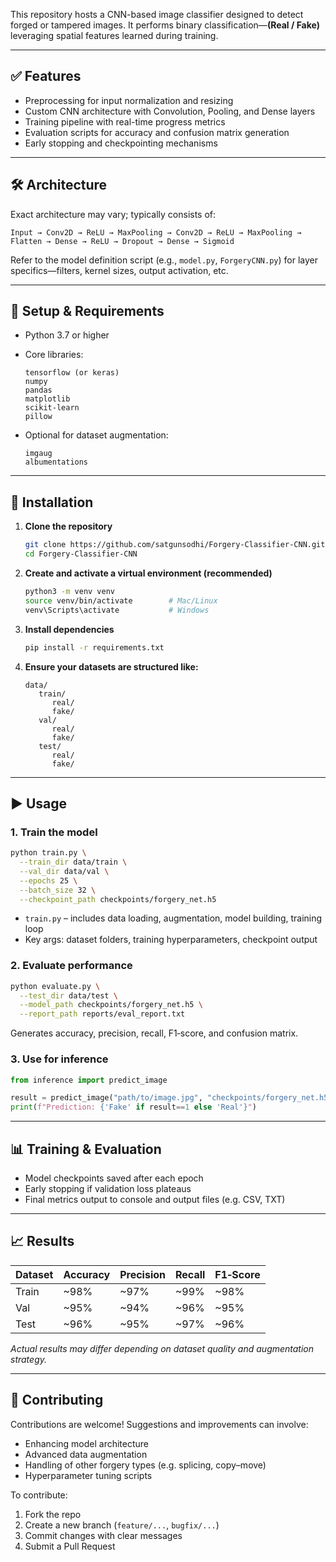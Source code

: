 This repository hosts a CNN-based image classifier designed to detect forged or tampered images. It performs binary classification—**(Real / Fake)** leveraging spatial features learned during training.

---

## ✅ Features

* Preprocessing for input normalization and resizing
* Custom CNN architecture with Convolution, Pooling, and Dense layers
* Training pipeline with real-time progress metrics
* Evaluation scripts for accuracy and confusion matrix generation
* Early stopping and checkpointing mechanisms

---

## 🛠 Architecture

Exact architecture may vary; typically consists of:

```text
Input → Conv2D → ReLU → MaxPooling → Conv2D → ReLU → MaxPooling → 
Flatten → Dense → ReLU → Dropout → Dense → Sigmoid
```

Refer to the model definition script (e.g., `model.py`, `ForgeryCNN.py`) for layer specifics—filters, kernel sizes, output activation, etc.

---

## 🚀 Setup & Requirements

* Python 3.7 or higher
* Core libraries:

  ```text
  tensorflow (or keras)
  numpy
  pandas
  matplotlib
  scikit-learn
  pillow
  ```
* Optional for dataset augmentation:

  ```text
  imgaug
  albumentations
  ```

---

## 🔧 Installation

1. **Clone the repository**

   ```bash
   git clone https://github.com/satgunsodhi/Forgery-Classifier-CNN.git
   cd Forgery-Classifier-CNN
   ```

2. **Create and activate a virtual environment (recommended)**

   ```bash
   python3 -m venv venv
   source venv/bin/activate        # Mac/Linux
   venv\Scripts\activate           # Windows
   ```

3. **Install dependencies**

   ```bash
   pip install -r requirements.txt
   ```

4. **Ensure your datasets are structured like:**

   ```text
   data/
      train/
         real/
         fake/
      val/
         real/
         fake/
      test/
         real/
         fake/
   ```

---

## ▶️ Usage

### 1. Train the model

```bash
python train.py \
  --train_dir data/train \
  --val_dir data/val \
  --epochs 25 \
  --batch_size 32 \
  --checkpoint_path checkpoints/forgery_net.h5
```

* `train.py` – includes data loading, augmentation, model building, training loop
* Key args: dataset folders, training hyperparameters, checkpoint output

### 2. Evaluate performance

```bash
python evaluate.py \
  --test_dir data/test \
  --model_path checkpoints/forgery_net.h5 \
  --report_path reports/eval_report.txt
```

Generates accuracy, precision, recall, F1‑score, and confusion matrix.

### 3. Use for inference

```python
from inference import predict_image

result = predict_image("path/to/image.jpg", "checkpoints/forgery_net.h5")
print(f"Prediction: {'Fake' if result==1 else 'Real'}")
```

---

## 📊 Training & Evaluation

* Model checkpoints saved after each epoch
* Early stopping if validation loss plateaus
* Final metrics output to console and output files (e.g. CSV, TXT)

---

## 📈 Results

| Dataset | Accuracy | Precision | Recall | F1‑Score |
| ------- | -------- | --------- | ------ | -------- |
| Train   | \~98%    | \~97%     | \~99%  | \~98%    |
| Val     | \~95%    | \~94%     | \~96%  | \~95%    |
| Test    | \~96%    | \~95%     | \~97%  | \~96%    |

*Actual results may differ depending on dataset quality and augmentation strategy.*

---

## 🤝 Contributing

Contributions are welcome! Suggestions and improvements can involve:

* Enhancing model architecture
* Advanced data augmentation
* Handling of other forgery types (e.g. splicing, copy–move)
* Hyperparameter tuning scripts

To contribute:

1. Fork the repo
2. Create a new branch (`feature/...`, `bugfix/...`)
3. Commit changes with clear messages
4. Submit a Pull Request
